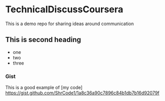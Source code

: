# TechnicalDiscussCoursera
This is a demo repo for sharing ideas around communication

## This is second heading
* one
* two
* three

### Gist
This is a good example of [my code] https://gist.github.com/ShrCode1/1a8c36a90c7896c84b1db7b16d92079f
